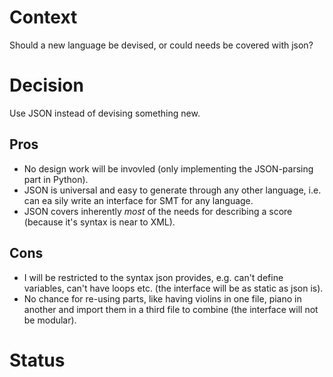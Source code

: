 <!---
Decision record template by Michael Nygard

This is the template in [Documenting architecture decisions - Michael Nygard](http://thinkrelevance.com/blog/2011/11/15/documenting-architecture-decisions).

You can use [adr-tools] https://github.com/npryce/adr-tools for managing the ADR files.

In each ADR file, write these sections:
-->

# Context
<!---
What is the issue that we're seeing that is motivating this decision or change?
-->
Should a new language be devised, or could needs be covered with json?

# Decision
<!---
What is the change that we're proposing and/or doing?
-->
Use JSON instead of devising something new.


<!---
What becomes easier or more difficult to do because of this change?
## Consequences
-->
## Pros
- No design work will be invovled (only implementing the JSON-parsing part in Python).
- JSON is universal and easy to generate through any other language, i.e. can ea
sily write an interface for SMT for any language. 
- JSON covers inherently _most_ of the needs for describing a score (because it's syntax is near to XML).

## Cons
- I will be restricted to the syntax json provides, e.g. can't define variables, can't have loops etc. (the interface will be as static as json is).
- No chance for re-using parts, like having violins in one file, piano in another and import them in a third file to combine (the interface will not be modular).

# Status
<!---
What is the status, such as proposed, accepted, rejected, deprecated, superseded, etc.?
-->
